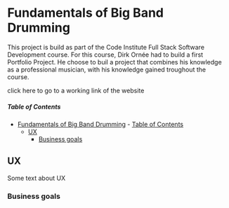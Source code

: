 # Fundamentals of Big Band Drumming

This project is build as part of the Code Institute Full Stack Software Development course. For this course, 
Dirk Ornée had to build a first Portfolio Project. He choose to buil a project that combines his knowledge as a professional musician, with his knowledge gained troughout the course. 

click here to go to a working link of the website

##### Table of Contents

- [Fundamentals of Big Band Drumming](#fundamentals-of-big-band-drumming)
        - [Table of Contents](#table-of-contents)
  - [UX](#ux)
    - [Business goals](#business-goals)

## UX
Some text about UX

### Business goals